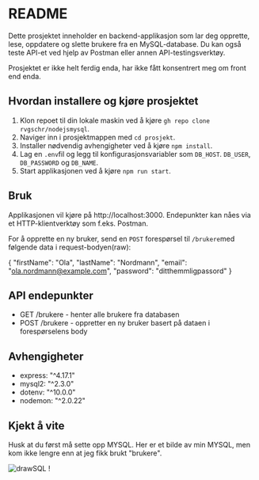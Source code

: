 # README

Dette prosjektet inneholder en backend-applikasjon som lar deg opprette, lese, oppdatere og slette brukere fra en MySQL-database. Du kan også teste API-et ved hjelp av Postman eller annen API-testingsverktøy.

Prosjektet er ikke helt ferdig enda, har ikke fått konsentrert meg om front end enda. 

## Hvordan installere og kjøre prosjektet 

1. Klon repoet til din lokale maskin ved å kjøre `gh repo clone rvgschr/nodejsmysql`.
2. Naviger inn i prosjektmappen med `cd prosjekt`.
3. Installer nødvendig avhengigheter ved å kjøre `npm install`.
4. Lag en `.env`fil og legg til konfigurasjonsvariabler som `DB_HOST`. `DB_USER`, `DB_PASSWORD` og `DB_NAME`.
5. Start applikasjonen ved å kjøre `npm run start`.

## Bruk

Applikasjonen vil kjøre på http://localhost:3000. Endepunkter kan nåes via et HTTP-klientverktøy som f.eks. Postman.

For å opprette en ny bruker, send en `POST` forespørsel til `/brukere`med følgende data i request-bodyen(raw):

{
    "firstName": "Ola",
    "lastName": "Nordmann",
    "email": "ola.nordmann@example.com",
    "password": "ditthemmligpassord"
}

## API endepunkter
* GET /brukere - henter alle brukere fra databasen
* POST /brukere - oppretter en ny bruker basert på dataen i forespørselens body


## Avhengigheter
* express: "^4.17.1"
* mysql2: "^2.3.0"
* dotenv: "^10.0.0"
* nodemon: "^2.0.22"

## Kjekt å vite
Husk at du først må sette opp MYSQL. Her er et bilde av min MYSQL, men kom ikke lengre enn at jeg fikk brukt "brukere". 

![drawSQL](https://drawsql.app/teams/chris-31/diagrams/nettbutikk)
!